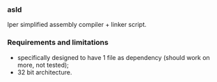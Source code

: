 ### asld
Iper simplified assembly compiler + linker script.

### Requirements and limitations
- specifically designed to have 1 file as dependency (should work on more, not tested);
- 32 bit architecture.
